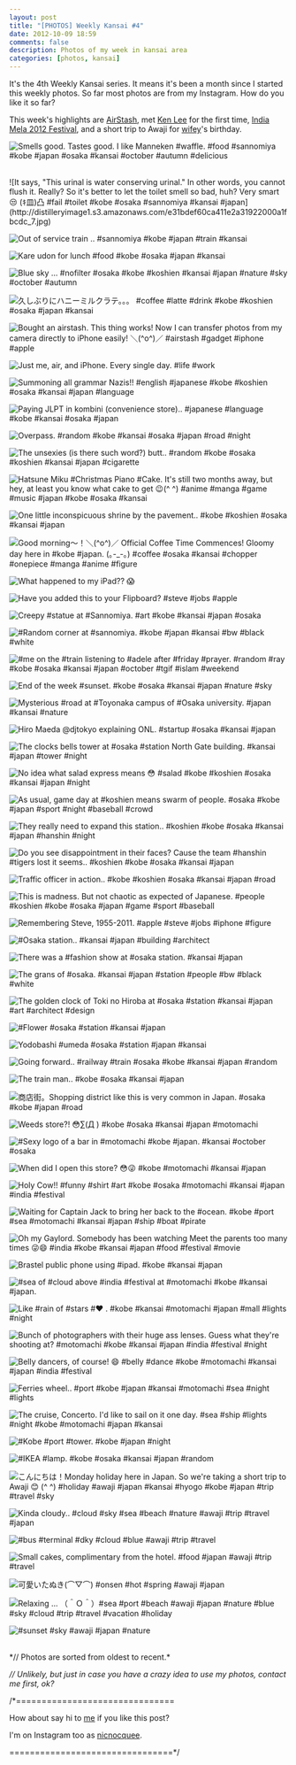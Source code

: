 ```yaml
---
layout: post
title: "[PHOTOS] Weekly Kansai #4"
date: 2012-10-09 18:59
comments: false
description: Photos of my week in kansai area
categories: [photos, kansai]
---
```


It's the 4th Weekly Kansai series. It means it's been a month since I started this weekly photos. So far most photos are from my Instagram. How do you like it so far?

This week's highlights are [AirStash](http://nicnocquee.com/blog/2012/10/04/review-transfer-photos-from-memory-card-to-and-from-iphone-using-airstash/), met [Ken Lee](http://www.kenleewrites.com/) for the first time, [India Mela 2012 Festival](http://nicnocquee.com/blog/2012/10/07/travel-india-mela-2012-kobe-japan/), and a short trip to Awaji for [wifey](http://engelene.tumblr.com/)'s birthday.

![Smells good. Tastes good. I like Manneken #waffle. #food #sannomiya #kobe #japan #osaka #kansai #october #autumn #delicious](http://distilleryimage6.s3.amazonaws.com/2813d3620c6c11e2958512313d149824_7.jpg) 
 
<br/>
<!-- more --> 
![It says, "This urinal is water conserving urinal." In other words, you cannot flush it. Really? So it's better to let the toilet smell so bad, huh? Very smart 😒 (ｷ皿)凸 #fail #toilet #kobe #osaka #sannomiya #kansai #japan](http://distilleryimage1.s3.amazonaws.com/e31bdef60ca411e2a31922000a1fbcdc_7.jpg) 
 
 
![Out of service train .. #sannomiya #kobe #japan #train #kansai](http://distilleryimage10.s3.amazonaws.com/b81a473c0ca511e29f00123138045995_7.jpg) 
 
 
![Kare udon for lunch #food #kobe #osaka #japan #kansai](http://distilleryimage9.s3.amazonaws.com/130ed74e0d1811e2b28822000a1fc2da_7.jpg) 
 
 
![Blue sky ... #nofilter #osaka #kobe #koshien #kansai #japan #nature #sky #october #autumn](http://distilleryimage3.s3.amazonaws.com/30bd41420d2511e2984f22000a1fb895_7.jpg) 
 
 
![久しぶりにハニーミルクラテ。。。 #coffee #latte #drink #kobe #koshien #osaka #japan #kansai](http://distilleryimage3.s3.amazonaws.com/80ef5e480d2511e28f4222000a1fb75e_7.jpg) 
 
 
![Bought an airstash. This thing works! Now I can transfer photos from my camera directly to iPhone easily! ＼(^o^)／ #airstash #gadget #iphone #apple](http://distilleryimage8.s3.amazonaws.com/c19d67c80d2511e28eb922000a1de2f1_7.jpg) 
 
 
![Just me, air, and iPhone. Every single day. #life #work](http://distilleryimage11.s3.amazonaws.com/406b41040d4b11e28d8622000a1cbf33_7.jpg) 
 
 
![Summoning all grammar Nazis!! #english #japanese #kobe #koshien #osaka #kansai #japan #language](http://distilleryimage2.s3.amazonaws.com/c14515c60d5911e2a82b22000a1d012e_7.jpg) 
 
 
![Paying JLPT in kombini (convenience store).. #japanese #language #kobe #kansai #osaka #japan](http://distilleryimage6.s3.amazonaws.com/f4b0b6540d5911e2ad6622000a1fab12_7.jpg) 
 
 
![Overpass. #random #kobe #kansai #osaka #japan #road #night](http://distilleryimage8.s3.amazonaws.com/5db2b0b20d5a11e2ac3022000a1e868a_7.jpg) 
 
 
![The unsexies (is there such word?) butt.. #random #kobe #osaka #koshien #kansai #japan #cigarette](http://distilleryimage5.s3.amazonaws.com/99673a100d5a11e2ad6622000a1fab12_7.jpg) 
 
 
![Hatsune Miku #Christmas Piano #Cake. It's still two months away, but hey, at least you know what cake to get 😉(^ ^) #anime #manga #game #music #japan #kobe #osaka #kansai](http://distilleryimage6.s3.amazonaws.com/3940e2860d6311e2a77722000a1e8a90_7.jpg) 
 
 
![One little inconspicuous shrine by the pavement.. #kobe #koshien #osaka #kansai #japan](http://distilleryimage5.s3.amazonaws.com/add500180d6411e2ad8422000a1fa8e9_7.jpg) 
 
 
![Good morning～！＼(^o^)／ Official Coffee Time Commences! Gloomy day here in #kobe #japan. (｡-_-｡) #coffee #osaka #kansai #chopper #onepiece #manga #anime #figure](http://distilleryimage6.s3.amazonaws.com/6812e34e0db711e29ae122000a1e952e_7.jpg) 
 
 
![What happened to my iPad?? 😱](http://distilleryimage0.s3.amazonaws.com/6c236c1c0e7d11e29b9b22000a1fc2bc_7.jpg) 
 
 
![Have you added this to your Flipboard? #steve #jobs #apple](http://distilleryimage0.s3.amazonaws.com/511ccc220ea711e291a022000a1e8839_7.jpg) 
 
 
![Creepy #statue at #Sannomiya. #art #kobe #kansai #japan #osaka](http://distilleryimage5.s3.amazonaws.com/813d801e0eab11e2904b22000a1cdc2a_7.jpg) 
 
 
![#Random corner at #sannomiya. #kobe #japan #kansai #bw #black #white](http://distilleryimage3.s3.amazonaws.com/c66f4a6e0eab11e2968922000a1cdbb3_7.jpg) 
 
 
![#me on the #train listening to #adele after #friday #prayer. #random #ray #kobe #osaka #kansai #japan #october #tgif #islam #weekend](http://distilleryimage6.s3.amazonaws.com/1853489e0eac11e289de22000a1cf722_7.jpg) 
 
 
![End of the week #sunset. #kobe #osaka #kansai #japan #nature #sky](http://distilleryimage0.s3.amazonaws.com/d1b333da0ee311e2806d22000a1cd142_7.jpg) 
 
 
![Mysterious #road at #Toyonaka campus of #Osaka university. #japan #kansai #nature](http://distilleryimage1.s3.amazonaws.com/23673fd20ee411e2a74f12313820474c_7.jpg) 
 
 
![Hiro Maeda @djtokyo explaining ONL. #startup #osaka #kansai #japan](http://distilleryimage9.s3.amazonaws.com/7a4470d60ee411e290ea1231380f301e_7.jpg) 
 
 
![The clocks bells tower at #osaka #station North Gate building. #kansai #japan #tower #night](http://distilleryimage6.s3.amazonaws.com/149620c60ee511e292a722000a1e8b14_7.jpg) 
 
 
![No idea what salad express means 😳 #salad #kobe #koshien #osaka #kansai #japan #night](http://distilleryimage3.s3.amazonaws.com/a67122680eed11e2a5a612313b0a4c95_7.jpg) 
 
 
![As usual, game day at #koshien means swarm of people. #osaka #kobe #japan #sport #night #baseball #crowd](http://distilleryimage9.s3.amazonaws.com/ed47e2440eed11e28eb922000a1de2f1_7.jpg) 
 
 
![They really need to expand this station.. #koshien #kobe #osaka #kansai #japan #hanshin #night](http://distilleryimage1.s3.amazonaws.com/45bb49c00eee11e2a76e22000a1e8903_7.jpg) 
 
 
![Do you see disappointment in their faces? Cause the team #hanshin #tigers lost it seems.. #koshien #kobe #osaka #kansai #japan](http://distilleryimage11.s3.amazonaws.com/8f0ec8040eee11e2af9022000a1d03a2_7.jpg) 
 
 
![Traffic officer in action.. #kobe #koshien #osaka #kansai #japan #road](http://distilleryimage5.s3.amazonaws.com/2d0a72920eef11e29b7122000a1e8a91_7.jpg) 
 
 
![This is madness. But not chaotic as expected of Japanese. #people #koshien #kobe #osaka #japan #game #sport #baseball](http://distilleryimage9.s3.amazonaws.com/6ecc5bb40eef11e29ca422000a1faf19_7.jpg) 
 
 
![Remembering Steve, 1955-2011. #apple #steve #jobs #iphone #figure](http://distilleryimage8.s3.amazonaws.com/f61d45520f1111e2b0a81231381f24bf_7.jpg) 
 
 
![#Osaka station.. #kansai #japan #building #architect](http://distilleryimage7.s3.amazonaws.com/b31b03500fa411e2b17a22000a1de28c_7.jpg) 
 
 
![There was a #fashion show at #osaka station. #kansai #japan](http://distilleryimage3.s3.amazonaws.com/dcbe5c7a0fa411e29a6522000a1d036d_7.jpg) 
 
 
![The grans of #osaka. #kansai #japan #station #people #bw #black #white](http://distilleryimage11.s3.amazonaws.com/5f517ff00fa511e2854522000a1cdaf1_7.jpg) 
 
 
![The golden clock of Toki no Hiroba at #osaka #station #kansai #japan #art #architect #design](http://distilleryimage11.s3.amazonaws.com/a7a511720fa511e2990322000a1e8ad2_7.jpg) 
 
 
![#Flower #osaka #station #kansai #japan](http://distilleryimage0.s3.amazonaws.com/fb58d5420fa511e28b3522000a1e9f89_7.jpg) 
 
 
![Yodobashi #umeda #osaka #station #japan #kansai](http://distilleryimage6.s3.amazonaws.com/4f38282a0fa611e2af7822000a1de2cd_7.jpg) 
 
 
![Going forward.. #railway #train #osaka #kobe #kansai #japan #random](http://distilleryimage3.s3.amazonaws.com/916239c00fa611e28abf22000a1e8b97_7.jpg) 
 
 
![The train man.. #kobe #osaka #kansai #japan](http://distilleryimage11.s3.amazonaws.com/f030659e0fa611e2bde812313b08e061_7.jpg) 
 
 
![商店街。Shopping district like this is very common in Japan. #osaka #kobe #japan #road](http://distilleryimage3.s3.amazonaws.com/c7d66a840fa711e2bf2722000a1fbc66_7.jpg) 
 
 
![Weeds store?! 😳∑(Д ) #kobe #osaka #kansai #japan #motomachi](http://distilleryimage5.s3.amazonaws.com/930d24020faa11e2914322000a1e9b9c_7.jpg) 
 
 
![#Sexy logo of a bar in #motomachi #kobe #japan. #kansai #october #osaka](http://distilleryimage3.s3.amazonaws.com/79a1a7d80fc111e2868c12313817a130_7.jpg) 
 
 
![When did I open this store? 😳😜 #kobe #motomachi #kansai #japan](http://distilleryimage0.s3.amazonaws.com/e857dc44105511e2864822000a1e8ae8_7.jpg) 
 
 
![Holy Cow!! #funny #shirt #art #kobe #osaka #motomachi #kansai #japan #india #festival](http://distilleryimage7.s3.amazonaws.com/55732af4105611e2973e22000a1de29b_7.jpg) 
 
 
![Waiting for Captain Jack to bring her back to the #ocean. #kobe #port #sea #motomachi #kansai #japan #ship #boat #pirate](http://distilleryimage11.s3.amazonaws.com/a3caba78105611e28d6622000a1fbc43_7.jpg) 
 
 
![Oh my Gaylord. Somebody has been watching Meet the parents too many times 😜😄 #india #kobe #kansai #japan #food #festival #movie](http://distilleryimage7.s3.amazonaws.com/6057223a105711e2984522000a1fbda3_7.jpg) 
 
 
![Brastel public phone using #ipad. #kobe #kansai #japan](http://distilleryimage9.s3.amazonaws.com/0c651258105811e2b74c22000a1de2a7_7.jpg) 
 
 
![#sea of #cloud above #india #festival at #motomachi #kobe #kansai #japan.](http://distilleryimage10.s3.amazonaws.com/a21a6000105811e2957d22000a1e88b6_7.jpg) 
 
 
![Like #rain of #stars #❤ . #kobe #kansai #motomachi #japan #mall #lights #night](http://distilleryimage7.s3.amazonaws.com/e2831a2e105811e29a4b22000a1fb593_7.jpg) 
 
 
![Bunch of photographers with their huge ass lenses. Guess what they're shooting  at? #motomachi #kobe #kansai #japan #india #festival #night](http://distilleryimage11.s3.amazonaws.com/9342a654105911e2b97522000a1c91a5_7.jpg) 
 
 
![Belly dancers, of course! 😄 #belly #dance #kobe #motomachi #kansai #japan #india #festival](http://distilleryimage8.s3.amazonaws.com/1ce5f4ba105a11e2bcd822000a1c00c4_7.jpg) 
 
 
![Ferries wheel.. #port #kobe #japan #kansai #motomachi #sea #night #lights](http://distilleryimage2.s3.amazonaws.com/76024f08105a11e2aaa822000a1de2ba_7.jpg) 
 
 
![The cruise, Concerto. I'd like to sail on it one day. #sea #ship #lights #night #kobe #motomachi #japan #kansai](http://distilleryimage5.s3.amazonaws.com/ed75a602105a11e29d8c22000a1cdbbe_7.jpg) 
 
 
![#Kobe #port #tower. #kobe #japan #night](http://distilleryimage10.s3.amazonaws.com/7cd260ec105b11e2a2fe22000a1d0342_7.jpg) 
 
 
![#IKEA #lamp. #kobe #osaka #kansai #japan #random](http://distilleryimage9.s3.amazonaws.com/2042d0a8108511e2a31922000a1fbcdc_7.jpg) 
 
 
![こんにちは！Monday holiday here in Japan. So we're taking a short trip to Awaji 😊 (^ ^) #holiday #awaji #japan #kansai #hyogo #kobe #japan #trip #travel #sky](http://distilleryimage3.s3.amazonaws.com/111e3118110611e29f5b22000a1fc2ca_7.jpg) 
 
 
![Kinda cloudy.. #cloud #sky #sea #beach #nature #awaji #trip #travel #japan](http://distilleryimage7.s3.amazonaws.com/4bb99298110811e2b3f322000a1e8899_7.jpg) 
 
 
![#bus #terminal #dky #cloud #blue #awaji #trip #travel](http://distilleryimage0.s3.amazonaws.com/2324cc06110a11e2877022000a1e9e42_7.jpg) 
 
 
![Small cakes, complimentary from the hotel. #food #japan #awaji #trip #travel](http://distilleryimage9.s3.amazonaws.com/e4491dba110f11e292c922000a1e9fad_7.jpg) 
 
 
![可愛いたぬき(⌒▽⌒) #onsen #hot #spring #awaji #japan](http://distilleryimage2.s3.amazonaws.com/18476bd0111011e28a411231381a43e7_7.jpg) 
 
 
![Relaxing ... （＾Ｏ＾）#sea #port #beach #awaji #japan #nature #blue #sky #cloud #trip #travel #vacation #holiday](http://distilleryimage5.s3.amazonaws.com/4a970122111011e297621231381b4865_7.jpg) 
 
 
![#sunset #sky #awaji #japan #nature](http://distilleryimage9.s3.amazonaws.com/ad7a7ba8112811e29dbc22000a1d0325_7.jpg) 


<br/>
*// Photos are sorted from oldest to recent.*

*// Unlikely, but just in case you have a crazy idea to use my photos, contact me first, ok?*

/*===============================

How about say hi to [me](http://twitter.com/nicnocquee) if you like this post?

I'm on Instagram too as [nicnocquee](instagram://user?username=nicnocquee).

================================*/